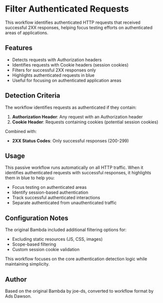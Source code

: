 # Filter Authenticated Requests

This workflow identifies authenticated HTTP requests that received successful 2XX responses, helping focus testing efforts on authenticated areas of applications.

## Features

- Detects requests with Authorization headers
- Identifies requests with Cookie headers (session cookies)
- Filters for successful 2XX responses only
- Highlights authenticated requests in blue
- Useful for focusing on authenticated application areas

## Detection Criteria

The workflow identifies requests as authenticated if they contain:

1. **Authorization Header**: Any request with an Authorization header
2. **Cookie Header**: Requests containing cookies (potential session cookies)

Combined with:
- **2XX Status Codes**: Only successful responses (200-299)

## Usage

This passive workflow runs automatically on all HTTP traffic. When it identifies authenticated requests with successful responses, it highlights them in blue to help you:

- Focus testing on authenticated areas
- Identify session-based authentication
- Track successful authenticated interactions
- Separate authenticated from unauthenticated traffic

## Configuration Notes

The original Bambda included additional filtering options for:
- Excluding static resources (JS, CSS, images)
- Scope-based filtering
- Custom session cookie validation

This workflow focuses on the core authentication detection logic while maintaining simplicity.

## Author

Based on the original Bambda by joe-ds, converted to workflow format by Ads Dawson.